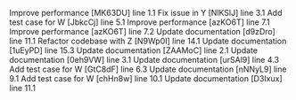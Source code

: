 Improve performance [MK63DU] line 1.1
Fix issue in Y [NlKSlJ] line 3.1
Add test case for W [JbkcCj] line 5.1
Improve performance [azKO6T] line 7.1
Improve performance [azKO6T] line 7.2
Update documentation [d9zDro] line 11.1
Refactor codebase with Z [N9Wp0I] line 14.1
Update documentation [1uEyPD] line 15.3
Update documentation [ZAAMoC] line 2.1
Update documentation [0eh9VW] line 3.1
Update documentation [urSAl9] line 4.3
Add test case for W [GtC8dF] line 6.3
Update documentation [nNNyL9] line 9.1
Add test case for W [chHn8w] line 10.1
Update documentation [D3Ixux] line 11.1

